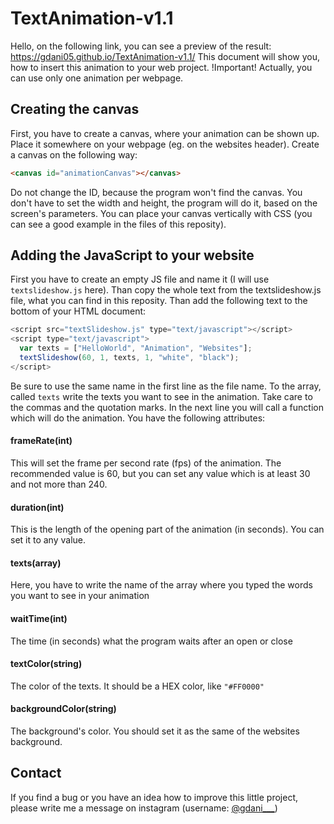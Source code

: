 # TextAnimation-v1.1

Hello, on the following link, you can see a preview of the result: https://gdani05.github.io/TextAnimation-v1.1/
This document will show you, how to insert this animation to your web project.
!Important! Actually, you can use only one animation per webpage.

## Creating the canvas
First, you have to create a canvas, where your animation can be shown up. Place it somewhere on your webpage (eg. on the websites header). Create a canvas on the following way:
```html
<canvas id="animationCanvas"></canvas>
```
Do not change the ID, because the program won't find the canvas. You don't have to set the width and height, the program will do it, based on the screen's parameters. You can place your canvas vertically with CSS (you can see a good example in the files of this reposity).

## Adding the JavaScript to your website
First you have to create an empty JS file and name it (I will use ```textslideshow.js``` here). Than copy the whole text from the textslideshow.js file, what you can find in this reposity. Than add the following text to the bottom of your HTML document:
```javascript
<script src="textSlideshow.js" type="text/javascript"></script>
<script type="text/javascript">
  var texts = ["HelloWorld", "Animation", "Websites"];
  textSlideshow(60, 1, texts, 1, "white", "black");
</script>
```
Be sure to use the same name in the first line as the file name.
To the array, called ```texts``` write the texts you want to see in the animation. Take care to the commas and the quotation marks.
In the next line you will call a function which will do the animation. You have the following attributes:
#### frameRate(int)
This will set the frame per second rate (fps) of the animation. The recommended value is 60, but you can set any value which is at least 30 and not more than 240. 
#### duration(int)
This is the length of the opening part of the animation (in seconds). You can set it to any value.
#### texts(array)
Here, you have to write the name of the array where you typed the words you want to see in your animation
#### waitTime(int)
The time (in seconds) what the program waits after an open or close
#### textColor(string)
The color of the texts. It should be a HEX color, like ```"#FF0000"```
#### backgroundColor(string)
The background's color. You should set it as the same of the websites background.

## Contact
If you find a bug or you have an idea how to improve this little project, please write me a message on instagram (username: [@gdani___](https://www.instagram.com/gdani___))
